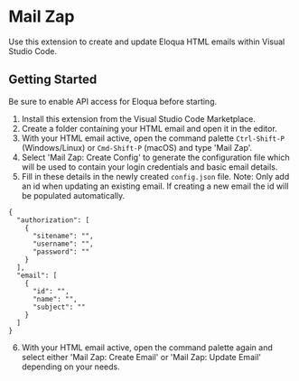 # Mail Zap

Use this extension to create and update Eloqua HTML emails within Visual Studio Code.

## Getting Started

Be sure to enable API access for Eloqua before starting.

1. Install this extension from the Visual Studio Code Marketplace.
2. Create a folder containing your HTML email and open it in the editor.
3. With your HTML email active, open the command palette `Ctrl-Shift-P` (Windows/Linux) or `Cmd-Shift-P` (macOS) and type 'Mail Zap'.
4. Select 'Mail Zap: Create Config' to generate the configuration file which will be used to contain your login credentials and basic email details.
5. Fill in these details in the newly created `config.json` file. Note: Only add an id when updating an existing email. If creating a new email the id will be populated automatically.
```
{
  "authorization": [
    {
      "sitename": "",
      "username": "",
      "password": ""
    }
  ],
  "email": [
    {
      "id": "",
      "name": "",
      "subject": ""
    }
  ]
}
```
6. With your HTML email active, open the command palette again and select either 'Mail Zap: Create Email' or 'Mail Zap: Update Email' depending on your needs.
